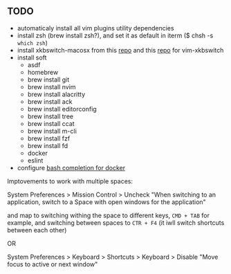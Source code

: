 ## TODO

- automaticaly install all vim plugins utility dependencies
- install zsh (brew install zsh?), and set it as default in iterm ($ chsh -s `which zsh`)
- install xkbswitch-macosx from this [repo](https://github.com/myshov/xkbswitch-macosx) and this [repo](https://github.com/myshov/libxkbswitch-macosx) for vim-xkbswitch
- install soft
  - asdf
  - homebrew
  - brew install git
  - brew install nvim
  - brew install alacritty
  - brew install ack
  - brew install editorconfig
  - brew install tree
  - brew install ccat
  - brew install m-cli
  - brew install fzf
  - brew install fd
  - docker
  - eslint
- configure [bash completion for docker](https://docs.docker.com/compose/completion/)

Imptovements to work with multiple spaces:

System Preferences > Mission Control > Uncheck "When switching to an application, switch to a Space with open windows for the application"

and map to switching withing the space to different keys, `CMD + TAB` for example, and switching between spaces to `CTR + F4` (it iwll switch shortcuts between each other)

OR

System Preferences > Keyboard > Shortcuts > Keyboard > Disable "Move focus to active or next window"
